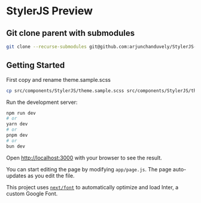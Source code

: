 # StylerJS Preview

## Git clone parent with submodules

```bash
git clone --recurse-submodules git@github.com:arjunchanduvely/StylerJS-Preview.git
```

## Getting Started

First copy and rename theme.sample.scss
```bash
cp src/components/StylerJS/theme.sample.scss src/components/StylerJS/theme.scss
```
Run the development server:

```bash
npm run dev
# or
yarn dev
# or
pnpm dev
# or
bun dev
```

Open [http://localhost:3000](http://localhost:3000) with your browser to see the result.

You can start editing the page by modifying `app/page.js`. The page auto-updates as you edit the file.

This project uses [`next/font`](https://nextjs.org/docs/basic-features/font-optimization) to automatically optimize and load Inter, a custom Google Font.